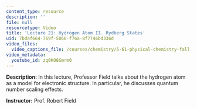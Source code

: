 ```yaml
---
content_type: resource
description: ''
file: null
resourcetype: Video
title: 'Lecture 21: Hydrogen Atom II. Rydberg States'
uid: 7bdaf664-769f-5066-f76a-8f7746bd336d
video_files:
  video_captions_file: /courses/chemistry/5-61-physical-chemistry-fall-2017/lecture-videos/hydrogen-atom-ii.-rydberg-states/zq0KO8Gmrm0.vtt
video_metadata:
  youtube_id: zq0KO8Gmrm0
---
```


**Description:** In this lecture, Professor Field talks about the hydrogen atom as a model for electronic structure. In particular, he discusses quantum number scaling effects.

**Instructor:** Prof. Robert Field